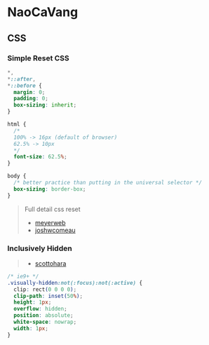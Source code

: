# NaoCaVang

## CSS

### Simple Reset CSS

```css
*,
*::after,
*::before {
  margin: 0;
  padding: 0;
  box-sizing: inherit;
}

html {
  /*
  100% -> 16px (default of browser)
  62.5% -> 10px
  */
  font-size: 62.5%;
}

body {
  /* better practice than putting in the universal selector */
  box-sizing: border-box;
}
```

> Full detail css reset
>
> - [meyerweb](https://meyerweb.com/eric/tools/css/reset/)
> - [joshwcomeau](https://www.joshwcomeau.com/css/custom-css-reset/)

### Inclusively Hidden

> - [scottohara](https://www.scottohara.me/blog/2017/04/14/inclusively-hidden.html)

```css
/* ie9+ */
.visually-hidden:not(:focus):not(:active) {
  clip: rect(0 0 0 0);
  clip-path: inset(50%);
  height: 1px;
  overflow: hidden;
  position: absolute;
  white-space: nowrap;
  width: 1px;
}
```
